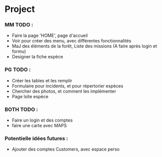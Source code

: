 # Project 


### MM TODO :
- Faire la page 'HOME', page d'accueil
- Voir pour créer des menu, avec différentes fonctionnalités
- MaJ des éléments de la forêt, Liste des missions (A faire après login et formu)
- Designer la fiche espèce 


### PG TODO :

- Créer les tables et les remplir
- Formulaire pour incidents, et pour répertorier espèces
- Chercher des photos, et comment les implémenter
- Page lsite espèce


### BOTH TODO :

- Faire un login et des comptes
- faire une carte avec MAPS

### Potentielle idées futures :

- Ajouter des comptes Customers, avec espace perso